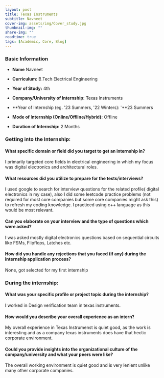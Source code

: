 ```yaml
---
layout: post
title: Texas Instruments
subtitle: Navneet
cover-img: assets/img/Cover_study.jpg
thumbnail-img: ""
share-img: ""
readtime: true
tags: [Academic, Core, Blog]
---
```


### Basic Information

- **Name** Navneet

- **Curriculum:** B.Tech Electrical Engineering

- **Year of Study:** 4th

- **Company/University of Internship:** Texas Instruments

- **Year of Internship (eg. \'23 Summers, \'22 Winters): '**23 Summers

- **Mode of Internship (Online/Offline/Hybrid):** Offline

- **Duration of Internship:** 2 Months

### Getting into the Internship:

#### What specific domain or field did you target to get an internship in?

I primarily targeted core fields in electrical engineering in which my
focus was digital electronics and architectural roles.

#### What resources did you utilize to prepare for the tests/interviews?

I used google to search for interview questions for the related profile(
digital electronics in my case), also I did some leetcode practice
problems (not required for most core companies but some core companies
might ask this) to refresh my coding knowledge. I practiced using c++
language as this would be most relevant.

#### Can you elaborate on your interview and the type of questions which were asked?

I was asked mostly digital electronics questions based on sequential
circuits like FSMs, Flipflops, Latches etc.

#### How did you handle any rejections that you faced (If any) during the internship application process?

None, got selected for my first internship

### During the internship:

#### What was your specific profile or project topic during the internship?

I worked in Design verification team in texas instruments.

#### How would you describe your overall experience as an intern?

My overall experience in Texas Instrumenst is quiet good, as the work is
interesting and as a company texas instruments does have that hectic
corporate environment.

#### Could you provide insights into the organizational culture of the company/university and what your peers were like?

The overall working environment is quiet good and is very lenient unlike
many other corporate companies.

